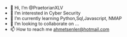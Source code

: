 - 👋 Hi, I’m @PraetorianXLV
- 👀 I’m interested in Cyber Security
- 🌱 I’m currently learning Python,Sql,Javascript, NMAP
- 💞️ I’m looking to collaborate on ...
- 📫 How to reach me ahmetsenler@hotmail.com

<!---
PraetorianXLV/PraetorianXLV is a ✨ special ✨ repository because its `README.md` (this file) appears on your GitHub profile.
You can click the Preview link to take a look at your changes.
--->
